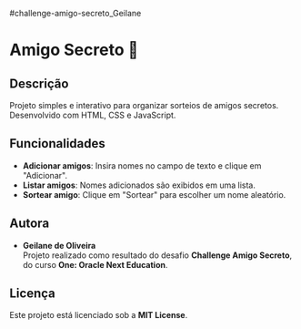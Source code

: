 #challenge-amigo-secreto_Geilane

# Amigo Secreto 🎁

## Descrição
Projeto simples e interativo para organizar sorteios de amigos secretos.  
Desenvolvido com HTML, CSS e JavaScript.

## Funcionalidades
- **Adicionar amigos**: Insira nomes no campo de texto e clique em "Adicionar".
- **Listar amigos**: Nomes adicionados são exibidos em uma lista.
- **Sortear amigo**: Clique em "Sortear" para escolher um nome aleatório.

## Autora
- **Geilane de Oliveira**  
  Projeto realizado como resultado do desafio **Challenge Amigo Secreto**, do curso **One: Oracle Next Education**.

## Licença
Este projeto está licenciado sob a **MIT License**.
